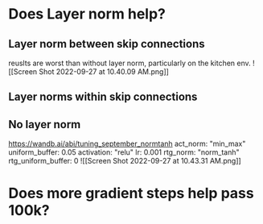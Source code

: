 # Does Layer norm help?
## Layer norm between skip connections
reuslts are worst than without layer norm, particularly on the kitchen env.
![[Screen Shot 2022-09-27 at 10.40.09 AM.png]]
## Layer norms within skip connections
## No layer norm

https://wandb.ai/abi/tuning_september_normtanh
act_norm: "min_max"
uniform_buffer: 0.05
activation: "relu"
lr: 0.001
rtg_norm: "norm_tanh"
rtg_uniform_buffer: 0
![[Screen Shot 2022-09-27 at 10.43.31 AM.png]]
# Does more gradient steps help pass 100k?

